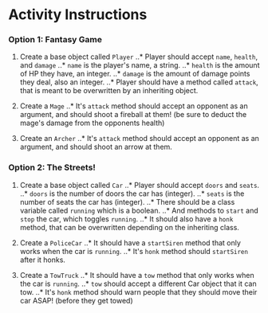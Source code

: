 # Activity Instructions
### Option 1: Fantasy Game
1. Create a base object called `Player`
..* Player should accept `name`, `health`, and `damage`
..* `name` is the player's name, a string.
..* `health` is the amount of HP they have, an integer.
..* `damage` is the amount of damage points they deal, also an integer.
..* Player should have a method called `attack`, that is meant to be overwritten by an inheriting object. 

2. Create a `Mage`
..* It's `attack` method should accept an opponent as an argument, and should shoot a fireball at them! (be sure to deduct the mage's damage from the opponents health)

2. Create an `Archer`
..* It's `attack` method should accept an opponent as an argument, and should shoot an arrow at them.


### Option 2: The Streets!
1. Create a base object called ```Car```
..* Player should accept `doors` and `seats`.
..* `doors` is the number of doors the car has (integer).
..* `seats` is the number of seats the car has (integer).
..* There should be a class variable called `running` which is a boolean.
..* And methods to `start` and `stop` the car, which toggles `running`.
..* It should also have a `honk` method, that can be overwritten depending on the inheriting class.

2. Create a `PoliceCar`
..* It should have a `startSiren` method that only works when the car is `running`.
..* It's `honk` method should `startSiren` after it honks.

2. Create a `TowTruck`
..* It should have a `tow` method that only works when the car is `running`.
..* `tow` should accept a different Car object that it can tow.
..* It's `honk` method should warn people that they should move their car ASAP! (before they get towed)